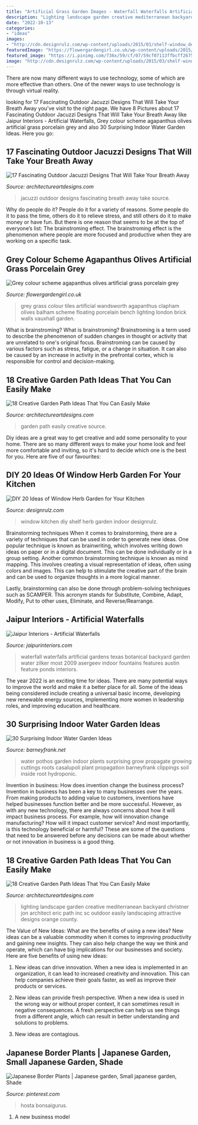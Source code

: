 ```yaml
---
title: "Artificial Grass Garden Images - Waterfall Waterfalls Artificial Gardens Texas Botanical Backyard Garden Water Zilker Most 2009 Asergeev Indoor Fountains Features Austin Feature Ponds Interiors"
description: "Lighting landscape garden creative mediterranean backyard christner jon architect eric path inc sc outdoor easily landscaping attractive designs orange county"
date: "2022-10-13"
categories:
- "ideas"
images:
- "http://cdn.designrulz.com/wp-content/uploads/2015/03/shelf-window_designrulz-2.jpg"
featuredImage: "https://flowergardengirl.co.uk/wp-content/uploads/2015/11/Raised-beds-grey-colour-scheme-agapanthus-olives-artificial-grass-porcelain-grey-tiles-yellow-stock-brick-walls-grey-Floating-bench-Balham-Clapham-Wandsworth-721x1024.jpg"
featured_image: "https://i.pinimg.com/736x/59/cf/07/59cf07113ffbcff26751ad9ce735e54a.jpg"
image: "http://cdn.designrulz.com/wp-content/uploads/2015/03/shelf-window_designrulz-2.jpg"
---
```



There are now many different ways to use technology, some of which are more effective than others. One of the newer ways to use technology is through virtual reality.

	

		
looking for 17 Fascinating Outdoor Jacuzzi Designs That Will Take Your Breath Away you've visit to the right page. We have 8 Pictures about 17 Fascinating Outdoor Jacuzzi Designs That Will Take Your Breath Away like Jaipur Interiors - Artificial Waterfalls, Grey colour scheme agapanthus olives artificial grass porcelain grey and also 30 Surprising Indoor Water Garden Ideas. Here you go:
		
    
## 17 Fascinating Outdoor Jacuzzi Designs That Will Take Your Breath Away

<img loading=lazy src="https://www.architectureartdesigns.com/wp-content/uploads/2016/05/10-35-630x419.jpg" onerror="this.onerror=null;this.src='https://tse2.mm.bing.net/th?id=OIP.-DYblnJUYyDuDbn4NL5njgHaE7&amp;pid=15.1';" alt="17 Fascinating Outdoor Jacuzzi Designs That Will Take Your Breath Away">

_Source: architectureartdesigns.com_

>jacuzzi outdoor designs fascinating breath away take source. 

	

Why do people do it?
People do it for a variety of reasons. Some people do it to pass the time, others do it to relieve stress, and still others do it to make money or have fun. But there is one reason that seems to be at the top of everyone’s list: The brainstroming effect. The brainstroming effect is the phenomenon where people are more focused and productive when they are working on a specific task.

    
## Grey Colour Scheme Agapanthus Olives Artificial Grass Porcelain Grey

<img loading=lazy src="https://flowergardengirl.co.uk/wp-content/uploads/2015/11/Raised-beds-grey-colour-scheme-agapanthus-olives-artificial-grass-porcelain-grey-tiles-yellow-stock-brick-walls-grey-Floating-bench-Balham-Clapham-Wandsworth-721x1024.jpg" onerror="this.onerror=null;this.src='https://tse2.mm.bing.net/th?id=OIP.xrEtvc-FuYDE4rguU_prZgHaKh&amp;pid=15.1';" alt="Grey colour scheme agapanthus olives artificial grass porcelain grey">

_Source: flowergardengirl.co.uk_

>grey grass colour tiles artificial wandsworth agapanthus clapham olives balham scheme floating porcelain bench lighting london brick walls vauxhall garden. 

	

What is brainstroming?
What is brainstroming? Brainstroming is a term used to describe the phenomenon of sudden changes in thought or activity that are unrelated to one's original focus. Brainstroming can be caused by various factors such as stress, fatigue, or a change in situation. It can also be caused by an increase in activity in the prefrontal cortex, which is responsible for control and decision-making.

    
## 18 Creative Garden Path Ideas That You Can Easily Make

<img loading=lazy src="https://www.architectureartdesigns.com/wp-content/uploads/2016/05/3-25.jpg" onerror="this.onerror=null;this.src='https://tse3.mm.bing.net/th?id=OIP.WtmwiaTytwS78vWLhlS9TAHaIX&amp;pid=15.1';" alt="18 Creative Garden Path Ideas That You Can Easily Make">

_Source: architectureartdesigns.com_

>garden path easily creative source. 

	

Diy ideas are a great way to get creative and add some personality to your home. There are so many different ways to make your home look and feel more comfortable and inviting, so it's hard to decide which one is the best for you. Here are five of our favourites:

    
## DIY 20 Ideas Of Window Herb Garden For Your Kitchen

<img loading=lazy src="http://cdn.designrulz.com/wp-content/uploads/2015/03/shelf-window_designrulz-2.jpg" onerror="this.onerror=null;this.src='https://tse1.mm.bing.net/th?id=OIP.uzyXHeEtdR4o-V8RtBZr0AHaLH&amp;pid=15.1';" alt="DIY 20 Ideas of Window Herb Garden for Your Kitchen">

_Source: designrulz.com_

>window kitchen diy shelf herb garden indoor designrulz. 

	

Brainstorming techniques
When it comes to brainstorming, there are a variety of techniques that can be used in order to generate new ideas. One popular technique is known as brainwriting, which involves writing down ideas on paper or in a digital document. This can be done individually or in a group setting.
Another common brainstorming technique is known as mind mapping. This involves creating a visual representation of ideas, often using colors and images. This can help to stimulate the creative part of the brain and can be used to organize thoughts in a more logical manner.

Lastly, brainstorming can also be done through problem-solving techniques such as SCAMPER. This acronym stands for Substitute, Combine, Adapt, Modify, Put to other uses, Eliminate, and Reverse/Rearrange.

    
## Jaipur Interiors - Artificial Waterfalls

<img loading=lazy src="http://www.jaipurinteriors.com/product-gallery/Artificial-Waterfalls/2.jpg" onerror="this.onerror=null;this.src='https://tse2.mm.bing.net/th?id=OIP.aO2NJZtKKiAJWZb29i0TaAHaLI&amp;pid=15.1';" alt="Jaipur Interiors - Artificial Waterfalls">

_Source: jaipurinteriors.com_

>waterfall waterfalls artificial gardens texas botanical backyard garden water zilker most 2009 asergeev indoor fountains features austin feature ponds interiors. 

	

The year 2022 is an exciting time for ideas. There are many potential ways to improve the world and make it a better place for all. Some of the ideas being considered include creating a universal basic income, developing new renewable energy sources, implementing more women in leadership roles, and improving education and healthcare.

    
## 30 Surprising Indoor Water Garden Ideas

<img loading=lazy src="http://www.barneyfrank.net/wp-content/uploads/2016/04/Surprising-Indoor-Water-Garden-Ideas-1-1.jpg" onerror="this.onerror=null;this.src='https://tse2.mm.bing.net/th?id=OIP.BSFuYq1d35V9NUkt7cuasgHaJ4&amp;pid=15.1';" alt="30 Surprising Indoor Water Garden Ideas">

_Source: barneyfrank.net_

>water pothos garden indoor plants surprising grow propagate growing cuttings roots casalupoli plant propagation barneyfrank clippings soil inside root hydroponic. 

	

Invention in business: How does invention change the business process?
Invention in business has been a key to many businesses over the years. From making products to adding value to customers, inventions have helped businesses function better and be more successful. However, as with any new technology, there are always concerns about how it will impact business process. For example, how will innovation change manufacturing? How will it impact customer service? And most importantly, is this technology beneficial or harmful? These are some of the questions that need to be answered before any decisions can be made about whether or not innovation in business is a good thing.

    
## 18 Creative Garden Path Ideas That You Can Easily Make

<img loading=lazy src="https://www.architectureartdesigns.com/wp-content/uploads/2016/05/9-26.jpg" onerror="this.onerror=null;this.src='https://tse4.mm.bing.net/th?id=OIP.MFke7b42YRFNhggaQ_qh1QAAAA&amp;pid=15.1';" alt="18 Creative Garden Path Ideas That You Can Easily Make">

_Source: architectureartdesigns.com_

>lighting landscape garden creative mediterranean backyard christner jon architect eric path inc sc outdoor easily landscaping attractive designs orange county. 

	

The Value of New Ideas: What are the benefits of using a new idea?
New ideas can be a valuable commodity when it comes to improving productivity and gaining new insights. They can also help change the way we think and operate, which can have big implications for our businesses and society. Here are five benefits of using new ideas:
1. New ideas can drive innovation. When a new idea is implemented in an organization, it can lead to increased creativity and innovation. This can help companies achieve their goals faster, as well as improve their products or services.

2. New ideas can provide fresh perspective. When a new idea is used in the wrong way or without proper context, it can sometimes result in negative consequences. A fresh perspective can help us see things from a different angle, which can result in better understanding and solutions to problems.

3. New ideas are contagious.

    
## Japanese Border Plants | Japanese Garden, Small Japanese Garden, Shade

<img loading=lazy src="https://i.pinimg.com/736x/59/cf/07/59cf07113ffbcff26751ad9ce735e54a.jpg" onerror="this.onerror=null;this.src='https://tse3.mm.bing.net/th?id=OIP._doPfnw1kltsD1uX9S-EpwHaJ3&amp;pid=15.1';" alt="Japanese Border Plants | Japanese garden, Small japanese garden, Shade">

_Source: pinterest.com_

>hosta bonsaigurus. 

	

1. A new business model 


